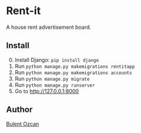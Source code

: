 # Rent-it

A house rent advertisement board.

## Install

0. Install Django: `pip install django`
1. Run `python manage.py makemigrations rentitapp`
2. Run `python manage.py makemigrations accounts`
3. Run `python manage.py migrate`
4. Run `python manage.py runserver`
5. Go to http://127.0.0.1:8000

## Author

[Bulent Ozcan](https://github.com/air17)
